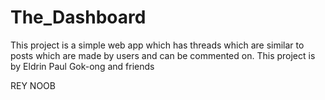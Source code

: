 # The_Dashboard

This project is a simple web app which has threads which are similar to posts which are made by users and can be commented on.
This project is by Eldrin Paul Gok-ong and friends

REY NOOB
